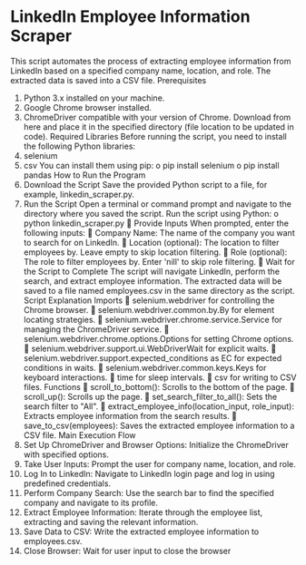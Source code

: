 
# LinkedIn Employee Information Scraper
This script automates the process of extracting employee information from LinkedIn based on a
specified company name, location, and role. The extracted data is saved into a CSV file.
Prerequisites
1. Python 3.x installed on your machine.
2. Google Chrome browser installed.
3. ChromeDriver compatible with your version of Chrome. Download from here and place
it in the specified directory (file location to be updated in code).
Required Libraries
Before running the script, you need to install the following Python libraries:
1. selenium
2. csv
You can install them using pip:
o pip install selenium
o pip install pandas
How to Run the Program
1. Download the Script
Save the provided Python script to a file, for example, linkedin_scraper.py.
2. Run the Script
Open a terminal or command prompt and navigate to the directory where you saved the
script. Run the script using Python:
o python linkedin_scraper.py
 Provide Inputs
When prompted, enter the following inputs:
 Company Name: The name of the company you want to search for on LinkedIn.
 Location (optional): The location to filter employees by. Leave empty to skip location
filtering.
 Role (optional): The role to filter employees by. Enter 'nill' to skip role filtering.
 Wait for the Script to Complete
The script will navigate LinkedIn, perform the search, and extract employee information. The
extracted data will be saved to a file named employees.csv in the same directory as the script.
Script Explanation
Imports
 selenium.webdriver for controlling the Chrome browser.
 selenium.webdriver.common.by.By for element locating strategies.
 selenium.webdriver.chrome.service.Service for managing the ChromeDriver service.
 selenium.webdriver.chrome.options.Options for setting Chrome options.
 selenium.webdriver.support.ui.WebDriverWait for explicit waits.
 selenium.webdriver.support.expected_conditions as EC for expected conditions in
waits.
 selenium.webdriver.common.keys.Keys for keyboard interactions.
 time for sleep intervals.
 csv for writing to CSV files.
Functions
 scroll_to_bottom(): Scrolls to the bottom of the page.
 scroll_up(): Scrolls up the page.
 set_search_filter_to_all(): Sets the search filter to "All".
 extract_employee_info(location_input, role_input): Extracts employee information from the
search results.
 save_to_csv(employees): Saves the extracted employee information to a CSV file.
Main Execution Flow
1. Set Up ChromeDriver and Browser Options: Initialize the ChromeDriver with specified options.
2. Take User Inputs: Prompt the user for company name, location, and role.
3. Log In to LinkedIn: Navigate to LinkedIn login page and log in using predefined credentials.
4. Perform Company Search: Use the search bar to find the specified company and navigate to its
profile.
5. Extract Employee Information: Iterate through the employee list, extracting and saving the
relevant information.
6. Save Data to CSV: Write the extracted employee information to employees.csv.
7. Close Browser: Wait for user input to close the browser
